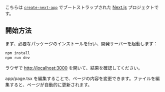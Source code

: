 こちらは [`create-next-app`](https://nextjs.org/docs/app/api-reference/cli/create-next-app) でブートストラップされた [Next.js](https://nextjs.org) プロジェクトです。

## 開始方法

まず、必要なパッケージのインストールを行い、開発サーバーを起動します：

```bash
npm install
npm run dev
```
ラウザで [http://localhost:3000](http://localhost:3000) を開いて、結果を確認してください。

app/page.tsx を編集することで、ページの内容を変更できます。ファイルを編集すると、ページが自動的に更新されます。

